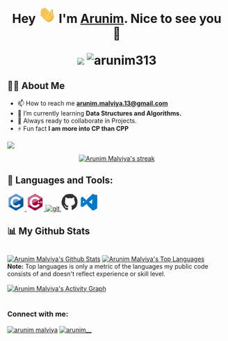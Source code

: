 <h1 align="center">Hey <img src="https://raw.githubusercontent.com/Script-Kiddie-JKB/Script-Kiddie-JKB/main/Assets/hi.gif" width="40px"/> I'm <a href="https://github.com/arunim313" target="_blank">Arunim</a>. Nice to see you 🤩
    

<p align="middle"><img src="https://cutewallpaper.org/21/no-background-gifs/No-Sticker-GIF.gif" width="30"> <img src="https://komarev.com/ghpvc/?username=arunim313&label=Profile%20views&color=0e75b6&style=flat" alt="arunim313" /> </p>


## 🙋‍♂️ About Me
- 📫 How to reach me **arunim.malviya.13@gmail.com**
- 🌱 I’m currently learning **Data Structures and Algorithms.**
-  :microscope: Always ready to collaborate in Projects.
- ⚡ Fun fact **I am more into CP than CPP**
<p><img align = "center" src = "https://miro.medium.com/max/1360/1*IRGHmiGsa16stedQvIaZfw.gif" /></p>
<p align="center">
    <a href="https://github.com/arunim313/github-readme-streak-stats">
        <img title="🔥 Get streak stats for your profile at git.io/streak-stats" alt="Arunim Malviya's streak" src="https://github-readme-streak-stats.herokuapp.com/?user=arunim313&theme=black-ice&hide_border=true&stroke=0000&background=060A0CD0"/>
    </a>
</p>


## 🚀 Languages and Tools:
<p align="left"> <a href="https://www.cprogramming.com/" target="_blank" rel="noreferrer"> <img src="https://raw.githubusercontent.com/devicons/devicon/master/icons/c/c-original.svg" alt="c" width="40" height="40"/> </a> <a href="https://www.w3schools.com/cpp/" target="_blank" rel="noreferrer"> <img src="https://raw.githubusercontent.com/devicons/devicon/master/icons/cplusplus/cplusplus-original.svg" alt="cplusplus" width="40" height="40"/> </a> <a href="https://git-scm.com/" target="_blank" rel="noreferrer"> <img src="https://www.vectorlogo.zone/logos/git-scm/git-scm-icon.svg" alt="git" width="40" height="40"/> </a> 
  <img src="https://raw.githubusercontent.com/Script-Kiddie-JKB/Script-Kiddie-JKB/main/Assets/github.webp" width="40" height="40"/>
  <img src="https://raw.githubusercontent.com/Script-Kiddie-JKB/Script-Kiddie-JKB/main/Assets/vscode.webp" width="40" height="40"/></p>

## 📊 My Github Stats
  <br/>
    <a href="https://github.com/arunim313/github-readme-stats"><img alt="Arunim Malviya's Github Stats" src="https://github-readme-stats.vercel.app/api?username=arunim313&show_icons=true&count_private=true&theme=react&hide_border=true&bg_color=0D1117" /></a>
  <a href="https://github.com/arunim313/github-readme-stats"><img alt="Arunim Malviya's Top Languages" src="https://github-readme-stats.vercel.app/api/top-langs/?username=arunim313&langs_count=8&count_private=true&layout=compact&theme=react&hide_border=true&bg_color=0D1117" /></a>
  <br/>
  <b>Note:</b> Top languages is only a metric of the languages my public code consists of and doesn't reflect experience or skill level.
<br/>
<br/>
<a href="https://github.com/arunim313/github-readme-activity-graph"><img alt="Arunim Malviya's Activity Graph" src="https://activity-graph.herokuapp.com/graph?username=arunim313&bg_color=0D1117&color=5BCDEC&line=5BCDEC&point=FFFFFF&hide_border=true" /></a>
<br/>
<br/>

<h3 align="left">Connect with me:</h3>
<p align="left">
<a href="https://www.linkedin.com/in/arunim-malviya-271ba5201/" target="blank"><img align="center" src="https://raw.githubusercontent.com/rahuldkjain/github-profile-readme-generator/master/src/images/icons/Social/linked-in-alt.svg" alt="arunim malviya" height="30" width="40" /></a>
<a href="https://instagram.com/arunimm_" target="blank"><img align="center" src="https://raw.githubusercontent.com/rahuldkjain/github-profile-readme-generator/master/src/images/icons/Social/instagram.svg" alt="arunim__" height="30" width="40" /></a>
</p>
